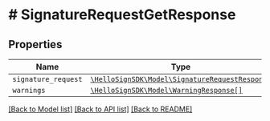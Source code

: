 # # SignatureRequestGetResponse



## Properties

Name | Type | Description | Notes
------------ | ------------- | ------------- | -------------
| `signature_request` | [```\HelloSignSDK\Model\SignatureRequestResponse```](SignatureRequestResponse.md) |    |  |
| `warnings` | [```\HelloSignSDK\Model\WarningResponse[]```](WarningResponse.md) |    |  |

[[Back to Model list]](../../README.md#models) [[Back to API list]](../../README.md#endpoints) [[Back to README]](../../README.md)
